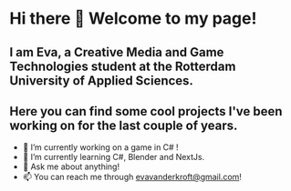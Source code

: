 # Hi there 👋 Welcome to my page!

## I am Eva, a Creative Media and Game Technologies student at the Rotterdam University of Applied Sciences.
## Here you can find some cool projects I've been working on for the last couple of years.

- 🔭 I’m currently working on a game in C# !
- 🌱 I’m currently learning C#, Blender and NextJs.
- 💬 Ask me about anything!
- 📫 You can reach me through evavanderkroft@gmail.com!


<!--
**evavanderkroft/evavanderkroft** is a ✨ _special_ ✨ repository because its `README.md` (this file) appears on your GitHub profile.

Here are some ideas to get you started:



- 👯 I’m looking to collaborate on ...
- 🤔 I’m looking for help with ...

- 😄 Pronouns: ...
- ⚡ Fun fact: ...
-->
